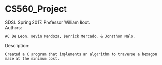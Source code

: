 # CS560_Project
SDSU Spring 2017. Professor William Root.<br/>
Authors:<br/>

    AC De Leon, Kevin Mendoza, Derrick Mercado, & Jonathon Malo.

Description:<br/>

    Created a C program that implements an algorithm to traverse a hexagon maze at the minimum cost.
